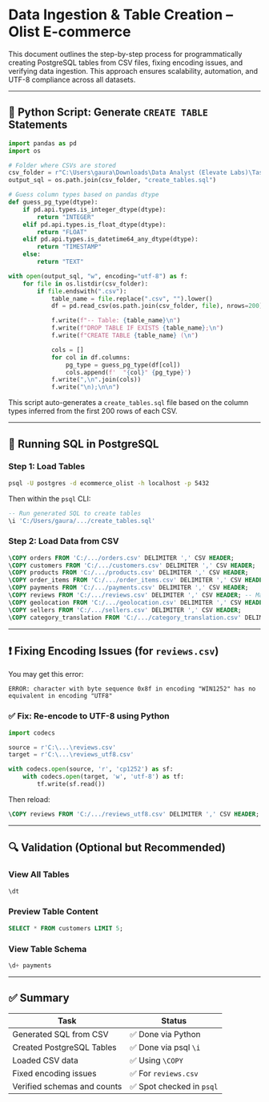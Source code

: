 # Data Ingestion & Table Creation – Olist E-commerce

This document outlines the step-by-step process for programmatically creating PostgreSQL tables from CSV files, fixing encoding issues, and verifying data ingestion. This approach ensures scalability, automation, and UTF-8 compliance across all datasets.

---

## 🐍 Python Script: Generate `CREATE TABLE` Statements

```python
import pandas as pd
import os

# Folder where CSVs are stored
csv_folder = r"C:\Users\gaura\Downloads\Data Analyst (Elevate Labs)\Task 3\Brazilian E-commerce Public Dataset By Olist"
output_sql = os.path.join(csv_folder, "create_tables.sql")

# Guess column types based on pandas dtype
def guess_pg_type(dtype):
    if pd.api.types.is_integer_dtype(dtype):
        return "INTEGER"
    elif pd.api.types.is_float_dtype(dtype):
        return "FLOAT"
    elif pd.api.types.is_datetime64_any_dtype(dtype):
        return "TIMESTAMP"
    else:
        return "TEXT"

with open(output_sql, "w", encoding="utf-8") as f:
    for file in os.listdir(csv_folder):
        if file.endswith(".csv"):
            table_name = file.replace(".csv", "").lower()
            df = pd.read_csv(os.path.join(csv_folder, file), nrows=200)

            f.write(f"-- Table: {table_name}\n")
            f.write(f"DROP TABLE IF EXISTS {table_name};\n")
            f.write(f"CREATE TABLE {table_name} (\n")

            cols = []
            for col in df.columns:
                pg_type = guess_pg_type(df[col])
                cols.append(f'  "{col}" {pg_type}')
            f.write(",\n".join(cols))
            f.write("\n);\n\n")
```

This script auto-generates a `create_tables.sql` file based on the column types inferred from the first 200 rows of each CSV.

---

## 💾 Running SQL in PostgreSQL

### Step 1: Load Tables

```bash
psql -U postgres -d ecommerce_olist -h localhost -p 5432
```

Then within the `psql` CLI:

```sql
-- Run generated SQL to create tables
\i 'C:/Users/gaura/.../create_tables.sql'
```

### Step 2: Load Data from CSV

```sql
\COPY orders FROM 'C:/.../orders.csv' DELIMITER ',' CSV HEADER;
\COPY customers FROM 'C:/.../customers.csv' DELIMITER ',' CSV HEADER;
\COPY products FROM 'C:/.../products.csv' DELIMITER ',' CSV HEADER;
\COPY order_items FROM 'C:/.../order_items.csv' DELIMITER ',' CSV HEADER;
\COPY payments FROM 'C:/.../payments.csv' DELIMITER ',' CSV HEADER;
\COPY reviews FROM 'C:/.../reviews.csv' DELIMITER ',' CSV HEADER; -- May throw UTF-8 error
\COPY geolocation FROM 'C:/.../geolocation.csv' DELIMITER ',' CSV HEADER;
\COPY sellers FROM 'C:/.../sellers.csv' DELIMITER ',' CSV HEADER;
\COPY category_translation FROM 'C:/.../category_translation.csv' DELIMITER ',' CSV HEADER;
```

---

## ❗ Fixing Encoding Issues (for `reviews.csv`)

You may get this error:
```
ERROR: character with byte sequence 0x8f in encoding "WIN1252" has no equivalent in encoding "UTF8"
```

### ✅ Fix: Re-encode to UTF-8 using Python
```python
import codecs

source = r'C:\...\reviews.csv'
target = r'C:\...\reviews_utf8.csv'

with codecs.open(source, 'r', 'cp1252') as sf:
    with codecs.open(target, 'w', 'utf-8') as tf:
        tf.write(sf.read())
```

Then reload:
```sql
\COPY reviews FROM 'C:/.../reviews_utf8.csv' DELIMITER ',' CSV HEADER;
```

---

## 🔍 Validation (Optional but Recommended)

### View All Tables
```sql
\dt
```

### Preview Table Content
```sql
SELECT * FROM customers LIMIT 5;
```

### View Table Schema
```sql
\d+ payments
```

---

## ✅ Summary

| Task                         | Status        |
|------------------------------|---------------|
| Generated SQL from CSV       | ✅ Done via Python |
| Created PostgreSQL Tables    | ✅ Done via psql `\i` |
| Loaded CSV data              | ✅ Using `\COPY` |
| Fixed encoding issues        | ✅ For `reviews.csv` |
| Verified schemas and counts  | ✅ Spot checked in `psql` |

